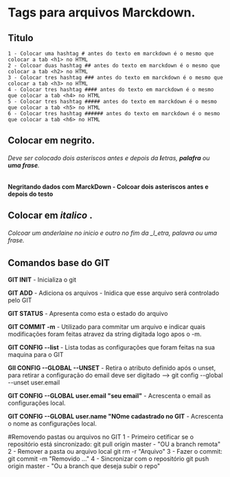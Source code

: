 
# Tags para arquivos Marckdown.
## Titulo 
    1 - Colocar uma hashtag # antes do texto em marckdown é o mesmo que colocar a tab <h1> no HTML
    2 - Colcoar duas hashtag ## antes do texto em marckdown é o mesmo que colocar a tab <h2> no HTML
    3 - Colocar tres hashtag ### antes do texto em marckdown é o mesmo que colocar a tab <h3> no HTML
    4 - Colocar tres hashtag #### antes do texto em marckdown é o mesmo que colocar a tab <h4> no HTML
    5 - Colocar tres hashtag ##### antes do texto em marckdown é o mesmo que colocar a tab <h5> no HTML
    6 - Colocar tres hashtag ###### antes do texto em marckdown é o mesmo que colocar a tab <h6> no HTML


## Colocar em **negrito**.
###### Deve ser colocado dois asteriscos antes e depois da **l**etras, **palafra** ou **uma frase**. 
**Negritando dados com MarckDown - Colcoar dois asteriscos antes e depois do testo**


## Colocar em   _italico_ .
###### Colcoar um anderlaine no inicio e outro no fim da _l_etra, _palavra_ ou _uma frase_.


## Comandos base do GIT
**GIT INIT** - Inicializa o git

**GIT ADD** - Adiciona os arquivos - Inidica que esse arquivo será controlado pelo GIT

**GIT STATUS** - Apresenta como esta o estado do arquivo

**GIT COMMIT -m** - Utilizado para commitar um arquivo e indicar quais modificações foram feitas atravez da 
string digitada logo apos o -m.

**GIT CONFIG --list** - Lista todas as configurações que foram feitas na sua maquina para o GIT

**GII CONFIG --GLOBAL --UNSET** - Retira o atributo definido após o unset, para retirar a configuração do email deve ser digitado --> git config --global --unset user.email

**GIT CONFIG --GLOBAL user.email "seu email"** - Acrescenta o email as configurações local.

**GIT CONFIG --GLOBAL user.name "NOme cadastrado no GIT** -  Acrescenta o nome as configurações local.

#Removendo pastas ou arquivos no GIT
    1 - Primeiro cetificar se o repositório está sincronizado:
        git pull origin master - "OU a branch remota"
    2 - Remover a pasta ou arquivo local
        git rm -r "Arquivo"
    3 - Fazer o commit:
        git commit -m "Removido ..."
    4 - Sincronizar com o repositório
        git push origin master - "Ou a branch que deseja subir o repo"